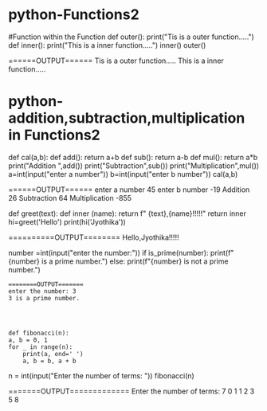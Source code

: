 # python-Functions2
#Function within the Function
def outer():
    print("Tis is a outer function.....")
    def inner():
        print("This is a inner function.....")
    inner()
outer()


======OUTPUT======
Tis is a outer function.....
This is a inner function.....




# python- addition,subtraction,multiplication in Functions2
def cal(a,b):
    def add():
        return a+b
    def sub():
        return a-b
    def mul():
        return a*b
    print("Addition ",add())
    print("Subtraction",sub())
    print("Multiplication",mul())
a=int(input("enter a number"))
b=int(input("enter b number"))
cal(a,b)



======OUTPUT======
enter a number 45
enter b number -19
Addition  26
Subtraction 64
Multiplication -855





def greet(text):
    def inner (name):
        return f" {text},{name}!!!!!"
    return inner
hi=greet('Hello')
print(hi('Jyothika'))



==========OUTPUT========
Hello,Jyothika!!!!!







number =int(input("enter the number:"))
if is_prime(number):
    print(f"{number} is a prime number.")
else:
    print(f"{number} is not a prime number.")

    ========OUTPUT=======
    enter the number: 3
    3 is a prime number.




    def fibonacci(n):
    a, b = 0, 1
    for _ in range(n):
        print(a, end=' ')
        a, b = b, a + b

n = int(input("Enter the number of terms: "))
fibonacci(n)


=======OUTPUT=============
Enter the number of terms:  7
0 1 1 2 3 5 8 





